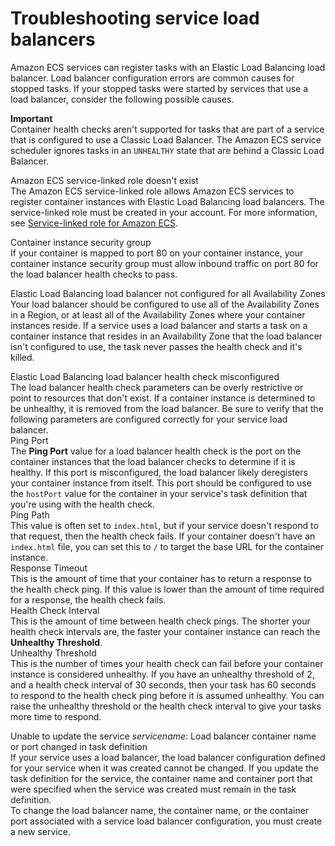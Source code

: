 # Troubleshooting service load balancers<a name="troubleshoot-service-load-balancers"></a>

Amazon ECS services can register tasks with an Elastic Load Balancing load balancer\. Load balancer configuration errors are common causes for stopped tasks\. If your stopped tasks were started by services that use a load balancer, consider the following possible causes\.

**Important**  
Container health checks aren't supported for tasks that are part of a service that is configured to use a Classic Load Balancer\. The Amazon ECS service scheduler ignores tasks in an `UNHEALTHY` state that are behind a Classic Load Balancer\.

Amazon ECS service\-linked role doesn't exist  
The Amazon ECS service\-linked role allows Amazon ECS services to register container instances with Elastic Load Balancing load balancers\. The service\-linked role must be created in your account\. For more information, see [Service\-linked role for Amazon ECS](using-service-linked-roles.md)\.

Container instance security group  
If your container is mapped to port 80 on your container instance, your container instance security group must allow inbound traffic on port 80 for the load balancer health checks to pass\. 

Elastic Load Balancing load balancer not configured for all Availability Zones  
Your load balancer should be configured to use all of the Availability Zones in a Region, or at least all of the Availability Zones where your container instances reside\. If a service uses a load balancer and starts a task on a container instance that resides in an Availability Zone that the load balancer isn't configured to use, the task never passes the health check and it's killed\.

Elastic Load Balancing load balancer health check misconfigured  
The load balancer health check parameters can be overly restrictive or point to resources that don't exist\. If a container instance is determined to be unhealthy, it is removed from the load balancer\. Be sure to verify that the following parameters are configured correctly for your service load balancer\.    
Ping Port  
The **Ping Port** value for a load balancer health check is the port on the container instances that the load balancer checks to determine if it is healthy\. If this port is misconfigured, the load balancer likely deregisters your container instance from itself\. This port should be configured to use the `hostPort` value for the container in your service's task definition that you're using with the health check\.  
Ping Path  
This value is often set to `index.html`, but if your service doesn't respond to that request, then the health check fails\. If your container doesn't have an `index.html` file, you can set this to `/` to target the base URL for the container instance\.  
Response Timeout  
This is the amount of time that your container has to return a response to the health check ping\. If this value is lower than the amount of time required for a response, the health check fails\.  
Health Check Interval  
This is the amount of time between health check pings\. The shorter your health check intervals are, the faster your container instance can reach the **Unhealthy Threshold**\.  
Unhealthy Threshold  
This is the number of times your health check can fail before your container instance is considered unhealthy\. If you have an unhealthy threshold of 2, and a health check interval of 30 seconds, then your task has 60 seconds to respond to the health check ping before it is assumed unhealthy\. You can raise the unhealthy threshold or the health check interval to give your tasks more time to respond\.

Unable to update the service *servicename*: Load balancer container name or port changed in task definition  
If your service uses a load balancer, the load balancer configuration defined for your service when it was created cannot be changed\. If you update the task definition for the service, the container name and container port that were specified when the service was created must remain in the task definition\.  
To change the load balancer name, the container name, or the container port associated with a service load balancer configuration, you must create a new service\.